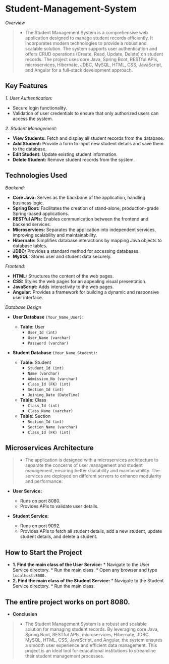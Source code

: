 # Student-Management-System
*Overview*
>* The Student Management System is a comprehensive web application designed to manage student records efficiently. It incorporates modern technologies to provide a robust and scalable solution. The system supports user authentication and offers CRUD operations (Create, Read, Update, Delete) on student records. The project uses core Java, Spring Boot, RESTful APIs, microservices, Hibernate, JDBC, MySQL, HTML, CSS, JavaScript, and Angular for a full-stack development approach.

## Key Features
*1. User Authentication:*
* Secure login functionality.
* Validation of user credentials to ensure that only authorized users can access the system.
  
*2. Student Management:*
* **View Students:** Fetch and display all student records from the database.
* **Add Student:** Provide a form to input new student details and save them to the database.
* **Edit Student:** Update existing student information.
* **Delete Student:** Remove student records from the system.

## Technologies Used
*Backend:*
* **Core Java:** Serves as the backbone of the application, handling business logic.
* **Spring Boot:** Facilitates the creation of stand-alone, production-grade Spring-based applications.
* **RESTful APIs:** Enables communication between the frontend and backend services.
* **Microservices:** Separates the application into independent services, improving scalability and maintainability.
* **Hibernate:** Simplifies database interactions by mapping Java objects to database tables.
* **JDBC:** Provides a standard method for accessing databases.
* **MySQL:** Stores user and student data securely.

*Frontend:*
* **HTML:** Structures the content of the web pages.
* **CSS:** Styles the web pages for an appealing visual presentation.
* **JavaScript:** Adds interactivity to the web pages.
* **Angular:** Provides a framework for building a dynamic and responsive user interface.

*Database Design*
* **User Database** `(Your_Name_User):`
   * **Table:**  User
      *  `User_Id (int)`
      * `User_Name (varchar)`
      * `Password (varchar)`

* **Student Database** `(Your_Name_Student):`
   * **Table:**  Student
      * `Student_Id (int)`
      * `Name (varchar)`
      * `Admission_No (varchar)`
      * `Class_Id (FK) (int)`
      * `Section_Id (int)`
      * `Joining_Date (DateTime)`
   * **Table:**  Class
      * `Class_Id (int)`
      * `Class_Name (varchar)`
   * **Table:**  Section
      * `Section_Id (int)`
      * `Section_Name (varchar)`
      * `Class_Id (FK) (int)`
## Microservices Architecture
>* The application is designed with a microservices architecture to separate the concerns of user management and student management, ensuring better scalability and maintainability. The services are deployed on different servers to enhance modularity and performance:

* **User Service:**
   * Runs on port 8080.
   * Provides APIs to validate user details.

* **Student Service:**
   * Runs on port 9092.
   * Provides APIs to fetch all student details, add a new student, update student details, and delete a student.

## How to Start the Project
* **1. Find the main class of the User Service:**
       * Navigate to the User Service directory.
       * Run the main class.
       * Open any browser and type `localhost:8080.`
* **2. Find the main class of the Student Service:**
       * Navigate to the Student Service directory.
       * Run the main class.

 ## The entire project works on port 8080.
 


* **Conclusion**
>*  The Student Management System is a robust and scalable solution for managing student records. By leveraging core Java, Spring Boot, RESTful APIs, microservices, Hibernate, JDBC, MySQL, HTML, CSS, JavaScript, and Angular, the system ensures a smooth user experience and efficient data management. This project is an ideal tool for educational institutions to streamline their student management processes.
 




